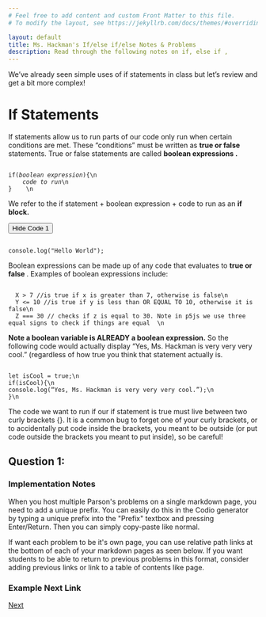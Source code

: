 ```yaml
---
# Feel free to add content and custom Front Matter to this file.
# To modify the layout, see https://jekyllrb.com/docs/themes/#overriding-theme-defaults

layout: default
title: Ms. Hackman's If/else if/else Notes & Problems
description: Read through the following notes on if, else if ,
---
```


We’ve already seen simple uses of if statements in class but let’s review and get a bit more complex!
# If Statements
If statements allow us to run parts of our code only run when certain conditions are met. These “conditions” must be written as  <b>true or false</b>  statements. True or false statements are called  <b>boolean expressions .</b>

<code>
if(<i>boolean expression</i>){\n
    <i>code to run</i>\n
}    \n
</code>


We refer to the if statement + boolean expression + code to run as an <b> if block.</b>

<button onClick="myFunction('code1')"> Hide Code 1 </button>

<div id='code1'>
<code>
console.log("Hello World");
</code>
</div>

<script>
    function myFunction(name) {
      var x = document.getElementById(name);
      if (x.style.display === "none") {
        x.style.display = "block";
      } else {
        x.style.display = "none";
      }
    }    
</script>
    
Boolean expressions can be made up of any code that evaluates to <b> true or false </b>. Examples of boolean expressions include:

<code>
  X > 7 //is true if x is greater than 7, otherwise is false\n
  Y <= 10 //is true if y is less than OR EQUAL TO 10, otherwise it is false\n
  Z === 30 // checks if z is equal to 30. Note in p5js we use three equal signs to check if things are equal  \n 
</code>

<b>Note a boolean variable is ALREADY a boolean expression.</b> So the following code would actually display “Yes, Ms. Hackman is very very very cool.” (regardless of how true you think that statement actually is.

<code>
let isCool = true;\n
if(isCool){\n
console.log(“Yes, Ms. Hackman is very very very cool.”);\n
}\n
</code>

The code we want to run if our if statement is true must live between two curly brackets {}. It is a common bug to forget one of your curly brackets, or to accidentally put code inside the brackets, you meant to be outside (or put code outside the brackets you meant to put inside), so be careful!

## Question 1:





### Implementation Notes

When you host multiple Parson's problems on a single markdown page, you need to add a unique prefix. You can easily do this in the Codio generator by typing a unique prefix into the "Prefix" textbox and pressing Enter/Return. Then you can simply copy-paste like normal.

If want each problem to be it's own page, you can use relative path links at the bottom of each of your markdown pages as seen below. If you want students to be able to return to previous problems in this format, consider adding previous links or link to a table of contents like page.

### Example Next Link
[Next](./parsons/example1.html)
